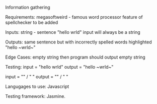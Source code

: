 Information gathering

Requirements:
megasoftweird - famous word processor
feature of spellchecker to be added

Inputs: string - sentence "hello wrld"
input will always be a string

Outputs: same sentence but with incorrectly spelled words highlighted
"hello ~wrld~"

Edge Cases:
empty string then program should output empty string

Testing:
input = "hello wrld"
output = "hello ~wrld~"

input = "" / " "
output = "" / " "

Langugages to use:
Javascript

Testing framework:
Jasmine.
